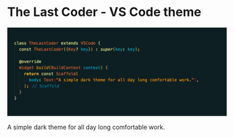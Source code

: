 # The Last Coder - VS Code theme
![theme banner](./main-banner.png)

A simple dark theme for all day long comfortable work.
